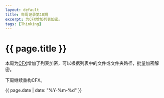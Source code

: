 ```yaml
---
layout: default
title: 每周记录第10期
excerpt: 为CFX增加列表加密。
tags: [Thinking]
---
```

{{ page.title }}
================

本周为[CFX](https://github.com/cforth/codefarm/blob/master/idea-365/D020_CFCrypto/CFX.py)增加了列表加密，可以根据列表中的文件或文件夹路径，批量加密解密。

下周继续重构CFX。

{{ page.date | date: "%Y-%m-%d" }}
